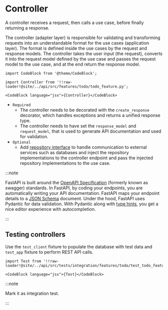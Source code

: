# Controller

A controller receives a request, then calls a use case, before finally returning a response. 

The controller (adapter layer) is responsible for validating and transforming requests into an understandable format for the use cases (application layer). The format is defined inside the use cases by the request and response models. The controller takes the user input (the request), converts it into the request model defined by the use case and passes the request model to the use case, and at the end return the response model. 

```mdx-code-block
import CodeBlock from '@theme/CodeBlock';

import Controller from '!!raw-loader!@site/../api/src/features/todo/todo_feature.py';

<CodeBlock language="jsx">{Controller}</CodeBlock>
```

* `Required`
  * The controller needs to be decorated with the `create_response` decorator, which handles exceptions and returns a unified response type.
  * The controller needs to have set the `response_model` and `request_model`, that is used to generate API documentation and used for validation.
* `Optional` 
  * Add [repository interface](../adding-data-providers/02-repository-interfaces.md) to handle communication to external services such as databases and inject the repository implementations to the controller endpoint and pass the injected repository implementations to the use case.
  
:::note

FastAPI is built around the [OpenAPI Specification](https://github.com/OAI/OpenAPI-Specification) (formerly known as swagger) standards. In FastAPI, by coding your endpoints, you are automatically writing your API documentation. FastAPI maps your endpoint details to a [JSON Schema](https://json-schema.org/) document.  Under the hood, FastAPI uses Pydantic for data validation. With Pydantic along with [type hints](https://docs.python.org/3/library/typing.html), you get a nice editor experience with autocompletion.

:::

## Testing controllers

Use the `test_client` fixture to populate the database with test data and `test_app` fixture to perform REST API calls. 

```mdx-code-block
import Test from '!!raw-loader!@site/../api/src/tests/integration/features/todo/test_todo_feature.py';

<CodeBlock language="jsx">{Test}</CodeBlock>
```

:::note

Mark it as integration test.

:::